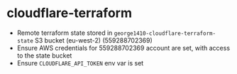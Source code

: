 # cloudflare-terraform

- Remote terraform state stored in `george1410-cloudflare-terraform-state` S3 bucket (eu-west-2) (559288702369)
- Ensure AWS credentials for 559288702369 account are set, with access to the state bucket
- Ensure `CLOUDFLARE_API_TOKEN` env var is set

